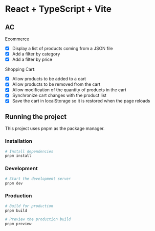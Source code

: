 # React + TypeScript + Vite

## AC

Ecommerce
- [x] Display a list of products coming from a JSON file
- [x] Add a filter by category
- [x] Add a filter by price

Shopping Cart:
- [x] Allow products to be added to a cart
- [x] Allow products to be removed from the cart
- [x] Allow modification of the quantity of products in the cart
- [x] Synchronize cart changes with the product list
- [x] Save the cart in localStorage so it is restored when the page reloads

## Running the project

This project uses pnpm as the package manager.

### Installation

```bash
# Install dependencies
pnpm install
```

### Development

```bash
# Start the development server
pnpm dev
```

### Production

```bash
# Build for production
pnpm build

# Preview the production build
pnpm preview
```
